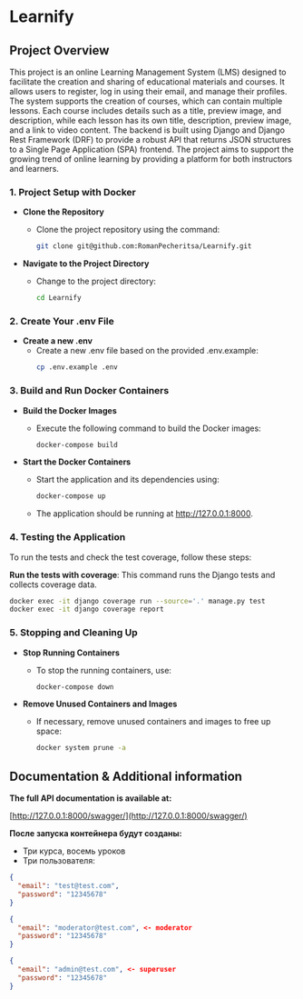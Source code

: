 # Learnify

## Project Overview

This project is an online Learning Management System (LMS) designed to facilitate the creation and sharing of educational materials and courses. It allows users to register, log in using their email, and manage their profiles. The system supports the creation of courses, which can contain multiple lessons. Each course includes details such as a title, preview image, and description, while each lesson has its own title, description, preview image, and a link to video content. The backend is built using Django and Django Rest Framework (DRF) to provide a robust API that returns JSON structures to a Single Page Application (SPA) frontend. The project aims to support the growing trend of online learning by providing a platform for both instructors and learners.

### 1. Project Setup with Docker

- **Clone the Repository**
  - Clone the project repository using the command:
    ```bash
    git clone git@github.com:RomanPecheritsa/Learnify.git
    ```

- **Navigate to the Project Directory**
  - Change to the project directory:
    ```bash
    cd Learnify
    ```
### 2. Create Your .env File

- **Create a new .env**
  - Create a new .env file based on the provided .env.example:
    ```bash
    cp .env.example .env
    ```

### 3. Build and Run Docker Containers

- **Build the Docker Images**
  - Execute the following command to build the Docker images:
    ```bash
    docker-compose build
    ```

- **Start the Docker Containers**
  - Start the application and its dependencies using:
    ```bash
    docker-compose up
    ```
  
  - The application should be running at http://127.0.0.1:8000.

### 4. Testing the Application

To run the tests and check the test coverage, follow these steps:

**Run the tests with coverage**:
   This command runs the Django tests and collects coverage data.

   ```bash
   docker exec -it django coverage run --source='.' manage.py test
   docker exec -it django coverage report
   ```

### 5. Stopping and Cleaning Up

- **Stop Running Containers**
  - To stop the running containers, use:
    ```bash
    docker-compose down
    ```

- **Remove Unused Containers and Images**
  - If necessary, remove unused containers and images to free up space:
    ```bash
    docker system prune -a
    ```
    
## Documentation & Additional information
**The full API documentation is available at:**

[http://127.0.0.1:8000/swagger/](http://127.0.0.1:8000/swagger/)

**После запуска контейнера будут созданы:**
- Три курса, восемь уроков 
- Три пользователя:
```json
{
  "email": "test@test.com",
  "password": "12345678"
}
```
```json
{
  "email": "moderator@test.com", <- moderator
  "password": "12345678"
}
```
```json
{
  "email": "admin@test.com", <- superuser
  "password": "12345678"
}
```